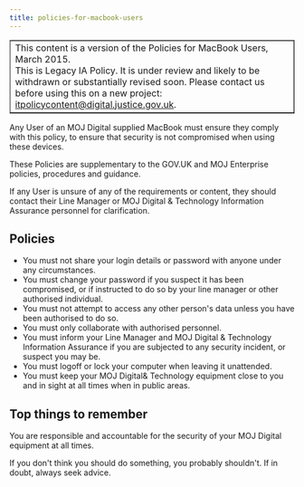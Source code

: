 ```yaml
---
title: policies-for-macbook-users
---
```


<table border='1'>
<tr>
<td>This content is a version of the Policies for MacBook Users, March 2015.<br/>
This is Legacy IA Policy. It is under review and likely to be withdrawn or substantially revised soon. Please contact us before using this on a new project: <a href="mailto:itpolicycontent@digital.justice.gov.uk?subject=policies-for-macbook-users">itpolicycontent@digital.justice.gov.uk</a>.</td>
</tr>
</table>

Any User of an MOJ Digital supplied MacBook must ensure they comply with this policy, to ensure that security is not compromised when using these devices.

These Policies are supplementary to the GOV.UK and MOJ Enterprise policies, procedures and guidance.

If any User is unsure of any of the requirements or content, they should contact their Line Manager or MOJ Digital &amp; Technology Information Assurance personnel for clarification.

## Policies

- You must not share your login details or password with anyone under any circumstances.
- You must change your password if you suspect it has been compromised, or if instructed to do so by your line manager or other authorised individual.
- You must not attempt to access any other person's data unless you have been authorised to do so.
- You must only collaborate with authorised personnel.
- You must inform your Line Manager and MOJ Digital &amp; Technology Information Assurance if you are subjected to any security incident, or suspect you may be.
- You must logoff or lock your computer when leaving it unattended.
- You must keep your MOJ Digital&amp; Technology equipment close to you and in sight at all times when in public areas.

## Top things to remember

You are responsible and accountable for the security of your MOJ Digital equipment at all times.

If you don't think you should do something, you probably shouldn't. If in doubt, always seek advice.
